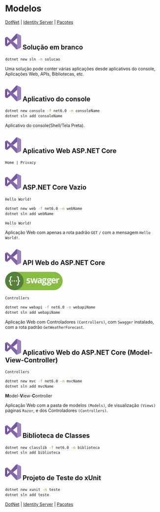 # Modelos

[DotNet](./dotnet.md) | [Identity Server](./identity_server.md) | [Pacotes](./packages.md)

## ![](https://raw.githubusercontent.com/Clemilton10/icons/409d6f8e4996b306276f8c31332e2574ce7b019e/vs.svg) Solução em branco

```sh
dotnet new sln -n solucao
```

Uma solução pode conter várias aplicações desde aplicativos do console, Aplicações Web, APIs, Bibliotecas, etc.

## ![](https://raw.githubusercontent.com/Clemilton10/icons/409d6f8e4996b306276f8c31332e2574ce7b019e/vs.svg) Aplicativo do console

```sh
dotnet new console -f net6.0 -n consoleName
dotnet sln add consoleName
```

Aplicativo do console(Shell/Tela Preta).

## ![](https://raw.githubusercontent.com/Clemilton10/icons/409d6f8e4996b306276f8c31332e2574ce7b019e/vs.svg) Aplicativo Web ASP.NET Core

```console
Home | Privacy
```

## ![](https://raw.githubusercontent.com/Clemilton10/icons/409d6f8e4996b306276f8c31332e2574ce7b019e/vs.svg) ASP.NET Core Vazio

```console
Hello World!
```

```sh
dotnet new web -f net6.0 -n webName
dotnet sln add webName
```

```console
Hello World!
```

Aplicação Web com apenas a rota padrão `GET` `/` com a mensagem `Hello World!`.

## ![](https://raw.githubusercontent.com/Clemilton10/icons/409d6f8e4996b306276f8c31332e2574ce7b019e/vs.svg) API Web do ASP.NET Core

![](https://raw.githubusercontent.com/Clemilton10/icons/409d6f8e4996b306276f8c31332e2574ce7b019e/swagger.svg)

```console
Controllers
```

```sh
dotnet new webapi -f net6.0 -n webapiName
dotnet sln add webapiName
```

Aplicação Web com Controladores `(Controllers)`, com `Swagger` instalado, com a rota padrão `GetWeatherForecast`.

## ![](https://raw.githubusercontent.com/Clemilton10/icons/409d6f8e4996b306276f8c31332e2574ce7b019e/vs.svg) Aplicativo Web do ASP.NET Core (Model-View-Controller)

```console
Controllers
```

```sh
dotnet new mvc -f net6.0 -n mvcName
dotnet sln add mvcName
```

<b>M</b>odel-<b>V</b>iew-<b>C</b>ontroller

Aplicação Web com a pasta de modelos `(Models)`, de visualização `(Views)` páginas `Razor`, e dos Controladores `(Controllers)`.

## ![](https://raw.githubusercontent.com/Clemilton10/icons/409d6f8e4996b306276f8c31332e2574ce7b019e/vs.svg) Biblioteca de Classes

```sh
dotnet new classlib -f net6.0 -n biblioteca
dotnet sln add biblioteca
```

## ![](https://raw.githubusercontent.com/Clemilton10/icons/409d6f8e4996b306276f8c31332e2574ce7b019e/vs.svg) Projeto de Teste do xUnit

```sh
dotnet new xunit -n teste
dotnet sln add teste
```

[DotNet](./dotnet.md) | [Identity Server](./identity_server.md) | [Pacotes](./packages.md)
